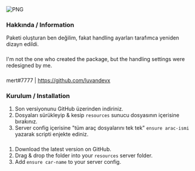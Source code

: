 <img align="center" alt="PNG" src="https://cdn.discordapp.com/attachments/835966527428755487/835967578420936766/np.jpg?raw=true" />

### Hakkında / Information
Paketi oluşturan ben değilim, fakat handling ayarları tarafımca yeniden dizayn edildi.
###
I'm not the one who created the package, but the handling settings were redesigned by me.
###
mert#7777 | https://github.com/luvandevx

### Kurulum / Installation
1) Son versiyonunu GitHub üzerinden indiriniz.
2) Dosyaları sürükleyip & kesip `resources` sunucu dosyasının içerisine bırakınız.
3) Server config içerisine "tüm araç dosyalarını tek tek" `ensure arac-ismi` yazarak scripti enjekte ediniz.
###
1) Download the latest version on GitHub.
2) Drag & drop the folder into your `resources` server folder.
3) Add `ensure car-name` to your server config.
